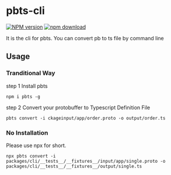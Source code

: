 # pbts-cli


[![NPM version][npm-image]][npm-url]
[![npm download][download-image]][download-url]

[npm-image]: https://img.shields.io/npm/v/pbts.svg?style=flat-square
[npm-url]: https://www.npmjs.com/package/pbts
[download-image]: https://img.shields.io/npm/dm/pbts.svg?style=flat-square
[download-url]: https://www.npmjs.com/package/pbts

It is the cli for pbts. You can convert pb to ts file by command line

## Usage

### Tranditional Way

step 1 Install pbts

```shell
npm i pbts -g
```

step 2 Convert your protobuffer to Typescript Definition File

```shell
pbts convert -i ckageinput/app/order.proto -o output/order.ts
```

### No Installation

Please use npx for short.

```shell
npx pbts convert -i packages/cli/__tests__/__fixtures__/input/app/single.proto -o packages/cli/__tests__/__fixtures__/output/single.ts
```
